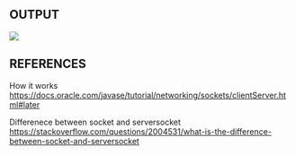 ## OUTPUT

![](tcpoutput.png)

## REFERENCES
How it works 
https://docs.oracle.com/javase/tutorial/networking/sockets/clientServer.html#later  

Differenece between socket and serversocket  
https://stackoverflow.com/questions/2004531/what-is-the-difference-between-socket-and-serversocket